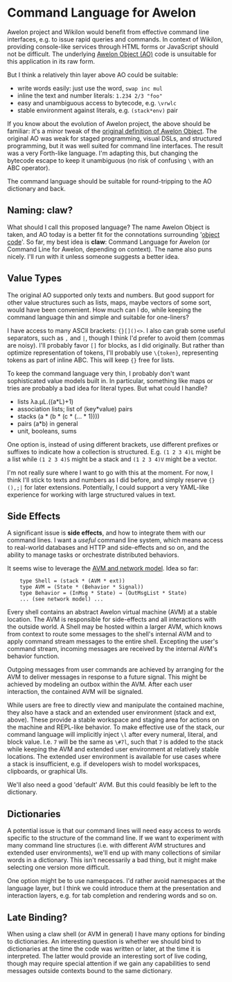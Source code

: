 
# Command Language for Awelon 

Awelon project and Wikilon would benefit from effective command line interfaces, e.g. to issue rapid queries and commands. In context of Wikilon, providing console-like services through HTML forms or JavaScript should not be difficult. The underlying [Awelon Object (AO)](AboutAO.md) code is unsuitable for this application in its raw form.

But I think a relatively thin layer above AO could be suitable:

* write words easily: just use the word, `swap inc mul`
* inline the text and number literals: `1.234 2/3 "foo"`
* easy and unambiguous access to bytecode, e.g. `\vrwlc` 
* stable environment against literals, e.g. `(stack*env)` pair

If you know about the evolution of Awelon project, the above should be familiar: it's a minor tweak of the [original definition of Awelon Object](https://github.com/dmbarbour/awelon/blob/master/AboutAO.md). The original AO was weak for staged programming, visual DSLs, and structured programming, but it was well suited for command line interfaces. The result was a very Forth-like language. I'm adapting this, but changing the bytecode escape to keep it unambiguous (no risk of confusing `\` with an ABC operator). 

The command language should be suitable for round-tripping to the AO dictionary and back.

## Naming: claw?

What should I call this proposed language? The name Awelon Object is taken, and AO today is a better fit for the connotations surrounding '[object code](http://en.wikipedia.org/wiki/Object_code)'. So far, my best idea is **claw**: Command Language for Awelon (or Command Line for Awelon, depending on context). The name also puns nicely. I'll run with it unless someone suggests a better idea. 

## Value Types

The original AO supported only texts and numbers. But good support for other value structures such as lists, maps, maybe vectors of some sort, would have been convenient. How much can I do, while keeping the command language thin and simple and suitable for one-liners?

I have access to many ASCII brackets: `{}[]()<>`. I also can grab some useful separators, such as `,` and `|`, though I think I'd prefer to avoid them (commas are noisy). I'll probably favor `[]` for blocks, as I did originally. But rather than optimize representation of tokens, I'll probably use `\{token}`, representing tokens as part of inline ABC. This will keep `{}` free for lists.

To keep the command language very thin, I probably don't want sophisticated value models built in. In particular, something like maps or tries are probably a bad idea for literal types. But what could I handle?

* lists  λa.μL.((a*L)+1)
* association lists; list of (key*value) pairs
* stacks (a * (b * (c * (... * 1))))
* pairs (a*b) in general
* unit, booleans, sums

One option is, instead of using different brackets, use different prefixes or suffixes to indicate how a collection is structured. E.g. `(1 2 3 4)L` might be a list while `(1 2 3 4)S` might be a stack and `(1 2 3 4)V` might be a vector.

I'm not really sure where I want to go with this at the moment. For now, I think I'll stick to texts and numbers as I did before, and simply reserve `{}(),;|` for later extensions. Potentially, I could support a very YAML-like experience for working with large structured values in text.




## Side Effects

A significant issue is **side effects**, and how to integrate them with our command lines. I want a *useful* command line system, which means access to real-world databases and HTTP and side-effects and so on, and the ability to manage tasks or orchestrate distributed behaviors. 

It seems wise to leverage the [AVM and network model](NetworkModel.md). Idea so far: 

        type Shell = (stack * (AVM * ext))
        type AVM = (State * (Behavior * Signal))
        type Behavior = (InMsg * State) → (OutMsgList * State)
        ... (see network model) ...

Every shell contains an abstract Awelon virtual machine (AVM) at a stable location. The AVM is responsible for side-effects and all interactions with the outside world. A Shell may be hosted within a larger AVM, which knows from context to route some messages to the shell's internal AVM and to apply command stream messages to the entire shell. Excepting the user's command stream, incoming messages are received by the internal AVM's behavior function.

Outgoing messages from user commands are achieved by arranging for the AVM to deliver messages in response to a future signal. This might be achieved by modeling an outbox within the AVM. After each user interaction, the contained AVM will be signaled.

While users are free to directly view and manipulate the contained machine, they also have a stack and an extended user environment (stack and ext, above). These provide a stable workspace and staging area for actions on the machine and REPL-like behavior. To make effective use of the stack, our command language will implicitly inject `\l` after every numeral, literal, and block value. I.e. `7` will be the same as `\#7l`, such that `7` is added to the stack while keeping the AVM and extended user environment at relatively stable locations. The extended user environment is available for use cases where a stack is insufficient, e.g. if developers wish to model workspaces, clipboards, or graphical UIs.

We'll also need a good 'default' AVM. But this could feasibly be left to the dictionary.

## Dictionaries

A potential issue is that our command lines will need easy access to words specific to the structure of the command line. If we want to experiment with many command line structures (i.e. with different AVM structures and extended user environments), we'll end up with many collections of similar words in a dictionary. This isn't necessarily a bad thing, but it might make selecting one version more difficult.

One option might be to use namespaces. I'd rather avoid namespaces at the language layer, but I think we could introduce them at the presentation and interaction layers, e.g. for tab completion and rendering words and so on. 

## Late Binding?

When using a claw shell (or AVM in general) I have many options for binding to dictionaries. An interesting question is whether we should bind to dictionaries at the time the code was written or later, at the time it is interpreted. The latter would provide an interesting sort of live coding, though may require special attention if we gain any capabilities to send messages outside contexts bound to the same dictionary.

